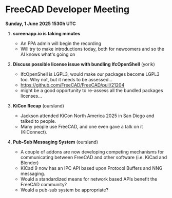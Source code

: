 # FreeCAD Developer Meeting

**Sunday, 1 June 2025 1530h UTC**

1. **screenapp.io is taking minutes**
   - An FPA admin will begin the recording
   - Will try to make introductions today, both for newcomers and so the AI knows what's going on

2. **Discuss possible license issue with bundling IfcOpenShell** (yorik)
    - IfcOpenShell is LGPL3, would make our packages become LGPL3 too. Why not, but it needs to be assessed...
    - https://github.com/FreeCAD/FreeCAD/pull/21204
    - might be a good opportunity to re-assess all the bundled packages licenses...

3. **KiCon Recap** (oursland)
   - Jackson attended KiCon North America 2025 in San Diego and talked to people.
   - Many people use FreeCAD, and one even gave a talk on it (KiConnect).

4. **Pub-Sub Messaging System** (oursland)
   - A couple of addons are now developing competing mechanisms for communicating between FreeCAD and other software (i.e. KiCad and Blender)
   - KiCad 9 now has an IPC API based upon Protocol Buffers and NNG messaging.
   - Would a standardized means for network based APIs benefit the FreeCAD community?
   - Would a pub-sub system be appropriate?
